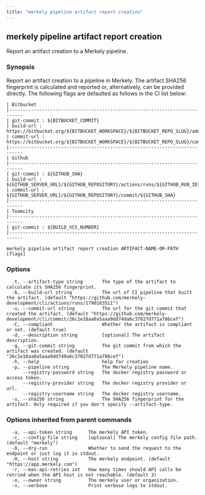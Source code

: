 ```yaml
---
title: "merkely pipeline artifact report creation"
---
```


## merkely pipeline artifact report creation

Report an artifact creation to a Merkely pipeline. 

### Synopsis


   Report an artifact creation to a pipeline in Merkely. 
   The artifact SHA256 fingerprint is calculated and reported 
   or, alternatively, can be provided directly. 
   The following flags are defaulted as follows in the CI list below:

   
	| Bitbucket 
	|---------------------------------------------------------------------------
	| git-commit : ${BITBUCKET_COMMIT}
	| build-url : https://bitbucket.org/${BITBUCKET_WORKSPACE}/${BITBUCKET_REPO_SLUG}/addon/pipelines/home#!/results/${BITBUCKET_BUILD_NUMBER}
	| commit-url : https://bitbucket.org/${BITBUCKET_WORKSPACE}/${BITBUCKET_REPO_SLUG}/commits/${BITBUCKET_COMMIT}
	|---------------------------------------------------------------------------
	| Github 
	|---------------------------------------------------------------------------
	| git-commit : ${GITHUB_SHA}
	| build-url : ${GITHUB_SERVER_URL}/${GITHUB_REPOSITORY}/actions/runs/${GITHUB_RUN_ID}
	| commit-url : ${GITHUB_SERVER_URL}/${GITHUB_REPOSITORY}/commit/${GITHUB_SHA}
	|---------------------------------------------------------------------------
	| Teamcity 
	|---------------------------------------------------------------------------
	| git-commit : ${BUILD_VCS_NUMBER}
	|---------------------------------------------------------------------------

```shell
merkely pipeline artifact report creation ARTIFACT-NAME-OR-PATH [flags]
```

### Options

```
  -t, --artifact-type string       The type of the artifact to calculate its SHA256 fingerprint.
  -b, --build-url string           The url of CI pipeline that built the artifact. (default "https://github.com/merkely-development/cli/actions/runs/1790163511")
  -u, --commit-url string          The url for the git commit that created the artifact. (default "https://github.com/merkely-development/cli/commit/26c1e18aa0a5aaa9dd749a6c37027d771a786cef")
  -C, --compliant                  Whether the artifact is compliant or not. (default true)
  -d, --description string         [optional] The artifact description.
  -g, --git-commit string          The git commit from which the artifact was created. (default "26c1e18aa0a5aaa9dd749a6c37027d771a786cef")
  -h, --help                       help for creation
  -p, --pipeline string            The Merkely pipeline name.
      --registry-password string   The docker registry password or access token.
      --registry-provider string   The docker registry provider or url.
      --registry-username string   The docker registry username.
  -s, --sha256 string              The SHA256 fingerprint for the artifact. Only required if you don't specify --artifact-type.
```

### Options inherited from parent commands

```
  -a, --api-token string      The merkely API token.
  -c, --config-file string    [optional] The merkely config file path. (default "merkely")
  -D, --dry-run               Whether to send the request to the endpoint or just log it in stdout.
  -H, --host string           The merkely endpoint. (default "https://app.merkely.com")
  -r, --max-api-retries int   How many times should API calls be retried when the API host is not reachable. (default 3)
  -o, --owner string          The merkely user or organization.
  -v, --verbose               Print verbose logs to stdout.
```

